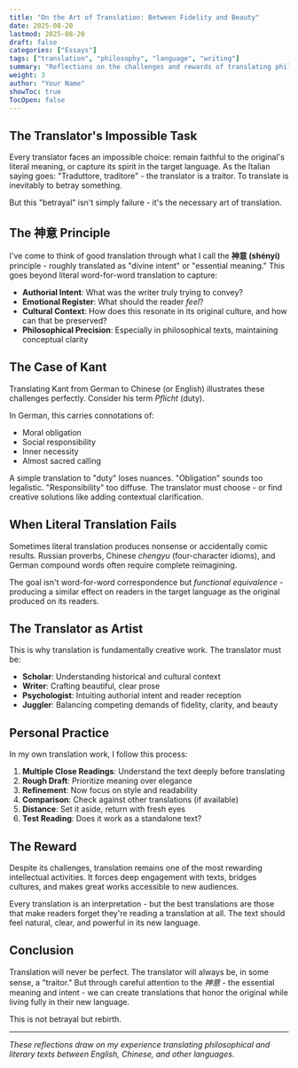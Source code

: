 ```yaml
---
title: "On the Art of Translation: Between Fidelity and Beauty"
date: 2025-08-20
lastmod: 2025-08-20
draft: false
categories: ["Essays"]
tags: ["translation", "philosophy", "language", "writing"]
summary: "Reflections on the challenges and rewards of translating philosophical and literary texts between languages and cultures."
weight: 3
author: "Your Name"
showToc: true
TocOpen: false
---
```


## The Translator's Impossible Task

Every translator faces an impossible choice: remain faithful to the original's literal meaning, or capture its spirit in the target language. As the Italian saying goes: "Traduttore, traditore" - the translator is a traitor. To translate is inevitably to betray something.

But this "betrayal" isn't simply failure - it's the necessary art of translation.

## The 神意 Principle

I've come to think of good translation through what I call the **神意 (shényi)** principle - roughly translated as "divine intent" or "essential meaning." This goes beyond literal word-for-word translation to capture:

- **Authorial Intent**: What was the writer truly trying to convey?
- **Emotional Register**: What should the reader *feel*?
- **Cultural Context**: How does this resonate in its original culture, and how can that be preserved?
- **Philosophical Precision**: Especially in philosophical texts, maintaining conceptual clarity

## The Case of Kant

Translating Kant from German to Chinese (or English) illustrates these challenges perfectly. Consider his term *Pflicht* (duty).

In German, this carries connotations of:
- Moral obligation
- Social responsibility
- Inner necessity
- Almost sacred calling

A simple translation to "duty" loses nuances. "Obligation" sounds too legalistic. "Responsibility" too diffuse. The translator must choose - or find creative solutions like adding contextual clarification.

## When Literal Translation Fails

Sometimes literal translation produces nonsense or accidentally comic results. Russian proverbs, Chinese *chengyu* (four-character idioms), and German compound words often require complete reimagining.

The goal isn't word-for-word correspondence but *functional equivalence* - producing a similar effect on readers in the target language as the original produced on its readers.

## The Translator as Artist

This is why translation is fundamentally creative work. The translator must be:
- **Scholar**: Understanding historical and cultural context
- **Writer**: Crafting beautiful, clear prose
- **Psychologist**: Intuiting authorial intent and reader reception
- **Juggler**: Balancing competing demands of fidelity, clarity, and beauty

## Personal Practice

In my own translation work, I follow this process:

1. **Multiple Close Readings**: Understand the text deeply before translating
2. **Rough Draft**: Prioritize meaning over elegance
3. **Refinement**: Now focus on style and readability
4. **Comparison**: Check against other translations (if available)
5. **Distance**: Set it aside, return with fresh eyes
6. **Test Reading**: Does it work as a standalone text?

## The Reward

Despite its challenges, translation remains one of the most rewarding intellectual activities. It forces deep engagement with texts, bridges cultures, and makes great works accessible to new audiences.

Every translation is an interpretation - but the best translations are those that make readers forget they're reading a translation at all. The text should feel natural, clear, and powerful in its new language.

## Conclusion

Translation will never be perfect. The translator will always be, in some sense, a "traitor." But through careful attention to the *神意* - the essential meaning and intent - we can create translations that honor the original while living fully in their new language.

This is not betrayal but rebirth.

---

*These reflections draw on my experience translating philosophical and literary texts between English, Chinese, and other languages.*

